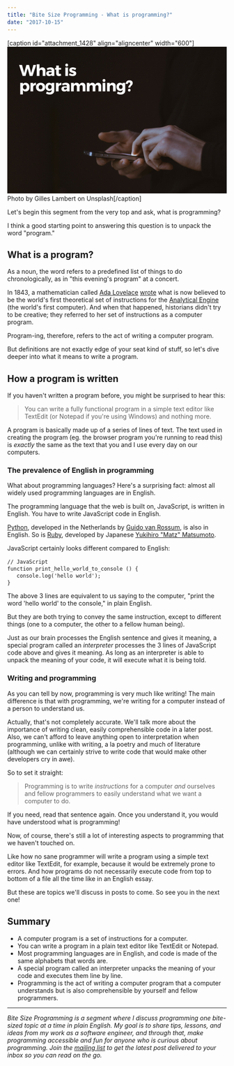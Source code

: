 ```yaml
---
title: "Bite Size Programming - What is programming?"
date: "2017-10-15"
---
```


\[caption id="attachment\_1428" align="aligncenter" width="600"\]![what is programming banner nickang blog](images/what-is-programming-banner-nickang-blog.png) Photo by Gilles Lambert on Unsplash\[/caption\]

Let's begin this segment from the very top and ask, what is programming?

I think a good starting point to answering this question is to unpack the word "program."

## What is a program?

As a noun, the word refers to a predefined list of things to do chronologically, as in "this evening's program" at a concert.

In 1843, a mathematician called [Ada Lovelace](https://en.wikipedia.org/wiki/Ada_Lovelace#First_computer_program) [wrote](http://www.fourmilab.ch/babbage/sketch.html) what is now believed to be the world's first theoretical set of instructions for the [Analytical Engine](https://www.britannica.com/technology/Analytical-Engine) (the world's first computer). And when that happened, historians didn't try to be creative; they referred to her set of instructions as a computer program.

Program-ing, therefore, refers to the act of writing a computer program.

But definitions are not exactly edge of your seat kind of stuff, so let's dive deeper into what it means to write a program.

## How a program is written

If you haven't written a program before, you might be surprised to hear this:

> You can write a fully functional program in a simple text editor like TextEdit (or Notepad if you're using Windows) and nothing more.

A program is basically made up of a series of lines of text. The text used in creating the program (eg. the browser program you're running to read this) is _exactly_ the same as the text that you and I use every day on our computers.

### The prevalence of English in programming

What about programming languages? Here's a surprising fact: almost all widely used programming languages are in English.

The programming language that the web is built on, JavaScript, is written in English. You have to write JavaScript code in English.

[Python](https://www.python.org/about/), developed in the Netherlands by [Guido van Rossum](https://en.wikipedia.org/wiki/Guido_van_Rossum), is also in English. So is [Ruby](https://www.ruby-lang.org/en/about/), developed by Japanese [Yukihiro "Matz" Matsumoto](https://en.wikipedia.org/wiki/Yukihiro_Matsumoto).

JavaScript certainly looks different compared to English:

```
// JavaScript
function print_hello_world_to_console () {
   console.log('hello world');
}
```

The above 3 lines are equivalent to us saying to the computer, "print the word 'hello world' to the console," in plain English.

But they are both trying to convey the same instruction, except to different things (one to a computer, the other to a fellow human being).

Just as our brain processes the English sentence and gives it meaning, a special program called an _interpreter_ processes the 3 lines of JavaScript code above and gives it meaning. As long as an interpreter is able to unpack the meaning of your code, it will execute what it is being told.

### Writing and programming

As you can tell by now, programming is very much like writing! The main difference is that with programming, we're writing for a computer instead of a person to understand us.

Actually, that's not completely accurate. We'll talk more about the importance of writing clean, easily comprehensible code in a later post. Also, we can't afford to leave anything open to interpretation when programming, unlike with writing, a la poetry and much of literature (although we can certainly strive to write code that would make other developers cry in awe).

So to set it straight:

> Programming is to write _instructions_ for a computer _and_ ourselves and fellow programmers to easily understand what we want a computer to do.

If you need, read that sentence again. Once you understand it, you would have understood what is programming!

Now, of course, there's still a lot of interesting aspects to programming that we haven't touched on.

Like how no sane programmer will write a program using a simple text editor like TextEdit, for example, because it would be extremely prone to errors. And how programs do not necessarily execute code from top to bottom of a file all the time like in an English essay.

But these are topics we'll discuss in posts to come. So see you in the next one!

## Summary

- A computer program is a set of instructions for a computer.
- You can write a program in a plain text editor like TextEdit or Notepad.
- Most programming languages are in English, and code is made of the same alphabets that words are.
- A special program called an interpreter unpacks the meaning of your code and executes them line by line.
- Programming is the act of writing a computer program that a computer understands but is also comprehensible by yourself and fellow programmers.

* * *

_Bite Size Programming is a segment where I discuss programming one bite-sized topic at a time in plain English. My goal is to share tips, lessons, and ideas from my work as a software engineer, and through that, make programming accessible and fun for anyone who is curious about programming. Join the [mailing list](http://eepurl.com/c7xfID) to get the latest post delivered to your inbox so you can read on the go._
